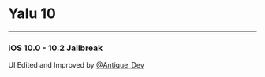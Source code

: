 # Yalu 10
<hr>
<h3>iOS 10.0 - 10.2 Jailbreak</h3>
<p>UI Edited and Improved by <a href="https://twitter.com/Antique_Dev">@Antique_Dev</a>
